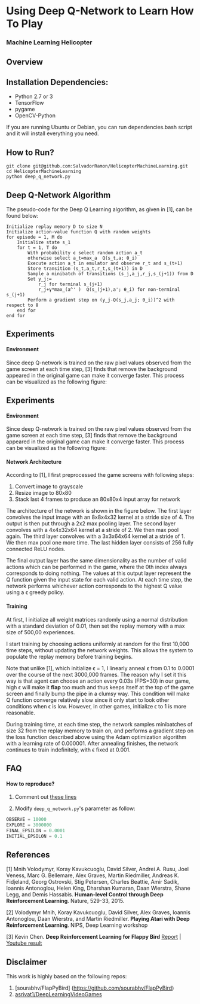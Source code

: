 # Using Deep Q-Network to Learn How To Play

### Machine Learning Helicopter

## Overview

## Installation Dependencies:
* Python 2.7 or 3
* TensorFlow
* pygame
* OpenCV-Python

If you are running Ubuntu or Debian, you can run dependencies.bash script
and it will install everything you need.

## How to Run?
```
git clone git@github.com:SalvadorRamon/HelicopterMachineLearning.git
cd HelicopterMachineLearning
python deep_q_network.py
```

## Deep Q-Network Algorithm

The pseudo-code for the Deep Q Learning algorithm, as given in [1], can be found below:

```
Initialize replay memory D to size N
Initialize action-value function Q with random weights
for episode = 1, M do
    Initialize state s_1
    for t = 1, T do
        With probability ϵ select random action a_t
        otherwise select a_t=max_a  Q(s_t,a; θ_i)
        Execute action a_t in emulator and observe r_t and s_(t+1)
        Store transition (s_t,a_t,r_t,s_(t+1)) in D
        Sample a minibatch of transitions (s_j,a_j,r_j,s_(j+1)) from D
        Set y_j:=
            r_j for terminal s_(j+1)
            r_j+γ*max_(a^' )  Q(s_(j+1),a'; θ_i) for non-terminal s_(j+1)
        Perform a gradient step on (y_j-Q(s_j,a_j; θ_i))^2 with respect to θ
    end for
end for
```

## Experiments

#### Environment
Since deep Q-network is trained on the raw pixel values observed from the game screen at each time step, [3] finds that remove the background appeared in the original game can make it converge faster. This process can be visualized as the following figure:

## Experiments

#### Environment
Since deep Q-network is trained on the raw pixel values observed from the game screen at each time step, [3] finds that remove the background appeared in the original game can make it converge faster. This process can be visualized as the following figure:

#### Network Architecture
According to [1], I first preprocessed the game screens with following steps:

1. Convert image to grayscale
2. Resize image to 80x80
3. Stack last 4 frames to produce an 80x80x4 input array for network

The architecture of the network is shown in the figure below. The first layer convolves the input image with an 8x8x4x32 kernel at a stride size of 4. The output is then put through a 2x2 max pooling layer. The second layer convolves with a 4x4x32x64 kernel at a stride of 2. We then max pool again. The third layer convolves with a 3x3x64x64 kernel at a stride of 1. We then max pool one more time. The last hidden layer consists of 256 fully connected ReLU nodes.

The final output layer has the same dimensionality as the number of valid actions which can be performed in the game, where the 0th index always corresponds to doing nothing. The values at this output layer represent the Q function given the input state for each valid action. At each time step, the network performs whichever action corresponds to the highest Q value using a ϵ greedy policy.


#### Training
At first, I initialize all weight matrices randomly using a normal distribution with a standard deviation of 0.01, then set the replay memory with a max size of 500,00 experiences.

I start training by choosing actions uniformly at random for the first 10,000 time steps, without updating the network weights. This allows the system to populate the replay memory before training begins.

Note that unlike [1], which initialize ϵ = 1, I linearly anneal ϵ from 0.1 to 0.0001 over the course of the next 3000,000 frames. The reason why I set it this way is that agent can choose an action every 0.03s (FPS=30) in our game, high ϵ will make it **flap** too much and thus keeps itself at the top of the game screen and finally bump the pipe in a clumsy way. This condition will make Q function converge relatively slow since it only start to look other conditions when ϵ is low.
However, in other games, initialize ϵ to 1 is more reasonable.

During training time, at each time step, the network samples minibatches of size 32 from the replay memory to train on, and performs a gradient step on the loss function described above using the Adam optimization algorithm with a learning rate of 0.000001. After annealing finishes, the network continues to train indefinitely, with ϵ fixed at 0.001.

## FAQ

#### How to reproduce?
1. Comment out [these lines](https://github.com/yenchenlin1994/DeepLearningFlappyBird/blob/master/deep_q_network.py#L108-L112)

2. Modify `deep_q_network.py`'s parameter as follow:
```python
OBSERVE = 10000
EXPLORE = 3000000
FINAL_EPSILON = 0.0001
INITIAL_EPSILON = 0.1
```

## References

[1] Mnih Volodymyr, Koray Kavukcuoglu, David Silver, Andrei A. Rusu, Joel Veness, Marc G. Bellemare, Alex Graves, Martin Riedmiller, Andreas K. Fidjeland, Georg Ostrovski, Stig Petersen, Charles Beattie, Amir Sadik, Ioannis Antonoglou, Helen King, Dharshan Kumaran, Daan Wierstra, Shane Legg, and Demis Hassabis. **Human-level Control through Deep Reinforcement Learning**. Nature, 529-33, 2015.

[2] Volodymyr Mnih, Koray Kavukcuoglu, David Silver, Alex Graves, Ioannis Antonoglou, Daan Wierstra, and Martin Riedmiller. **Playing Atari with Deep Reinforcement Learning**. NIPS, Deep Learning workshop

[3] Kevin Chen. **Deep Reinforcement Learning for Flappy Bird** [Report](http://cs229.stanford.edu/proj2015/362_report.pdf) | [Youtube result](https://youtu.be/9WKBzTUsPKc)

## Disclaimer
This work is highly based on the following repos:

1. [sourabhv/FlapPyBird] (https://github.com/sourabhv/FlapPyBird)
2. [asrivat1/DeepLearningVideoGames](https://github.com/asrivat1/DeepLearningVideoGames)

